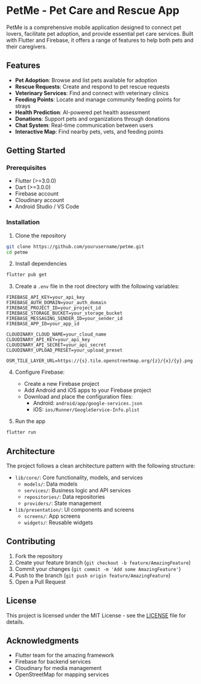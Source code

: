 # PetMe - Pet Care and Rescue App

PetMe is a comprehensive mobile application designed to connect pet lovers, facilitate pet adoption, and provide essential pet care services. Built with Flutter and Firebase, it offers a range of features to help both pets and their caregivers.

## Features

- **Pet Adoption**: Browse and list pets available for adoption
- **Rescue Requests**: Create and respond to pet rescue requests
- **Veterinary Services**: Find and connect with veterinary clinics
- **Feeding Points**: Locate and manage community feeding points for strays
- **Health Prediction**: AI-powered pet health assessment
- **Donations**: Support pets and organizations through donations
- **Chat System**: Real-time communication between users
- **Interactive Map**: Find nearby pets, vets, and feeding points

## Getting Started

### Prerequisites

- Flutter (>=3.0.0)
- Dart (>=3.0.0)
- Firebase account
- Cloudinary account
- Android Studio / VS Code

### Installation

1. Clone the repository
```bash
git clone https://github.com/yourusername/petme.git
cd petme
```

2. Install dependencies
```bash
flutter pub get
```

3. Create a `.env` file in the root directory with the following variables:
```
FIREBASE_API_KEY=your_api_key
FIREBASE_AUTH_DOMAIN=your_auth_domain
FIREBASE_PROJECT_ID=your_project_id
FIREBASE_STORAGE_BUCKET=your_storage_bucket
FIREBASE_MESSAGING_SENDER_ID=your_sender_id
FIREBASE_APP_ID=your_app_id

CLOUDINARY_CLOUD_NAME=your_cloud_name
CLOUDINARY_API_KEY=your_api_key
CLOUDINARY_API_SECRET=your_api_secret
CLOUDINARY_UPLOAD_PRESET=your_upload_preset

OSM_TILE_LAYER_URL=https://{s}.tile.openstreetmap.org/{z}/{x}/{y}.png
```

4. Configure Firebase:
   - Create a new Firebase project
   - Add Android and iOS apps to your Firebase project
   - Download and place the configuration files:
     - Android: `android/app/google-services.json`
     - iOS: `ios/Runner/GoogleService-Info.plist`

5. Run the app
```bash
flutter run
```

## Architecture

The project follows a clean architecture pattern with the following structure:

- `lib/core/`: Core functionality, models, and services
  - `models/`: Data models
  - `services/`: Business logic and API services
  - `repositories/`: Data repositories
  - `providers/`: State management
- `lib/presentation/`: UI components and screens
  - `screens/`: App screens
  - `widgets/`: Reusable widgets

## Contributing

1. Fork the repository
2. Create your feature branch (`git checkout -b feature/AmazingFeature`)
3. Commit your changes (`git commit -m 'Add some AmazingFeature'`)
4. Push to the branch (`git push origin feature/AmazingFeature`)
5. Open a Pull Request

## License

This project is licensed under the MIT License - see the [LICENSE](LICENSE) file for details.

## Acknowledgments

- Flutter team for the amazing framework
- Firebase for backend services
- Cloudinary for media management
- OpenStreetMap for mapping services
